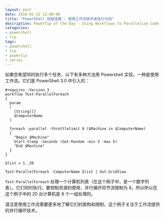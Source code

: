 ```yaml
---
layout: post
date: 2016-02-22 12:00:00
title: "PowerShell 技能连载 - 使用工作流来并发执行代码"
description: PowerTip of the Day - Using Workflows to Parallelize Code
categories:
- powershell
- tip
tags:
- powershell
- tip
- powertip
- series
---
```

如果您希望同时执行多个任务，以下有多种方法用 Powershell 实现。一种是使用工作流。它们是 PowerShell 3.0 中引入的：

    #requires -Version 3
    workflow Test-ParallelForeach
    {
      param
      (
        [String[]]
        $ComputerName
      )
    
      foreach -parallel -throttlelimit 8 ($Machine in $ComputerName)
      {
        "Begin $Machine"
        Start-Sleep -Seconds (Get-Random -min 3 -max 5)
        "End $Machine"
      }
    }
    
    $list = 1..20
    
    Test-ParallelForeach -ComputerName $list | Out-GridView

`Test-ParallelForeach` 处理一个计算机列表（在这个例子中，是一个数字列表）。它们同时执行。要控制资源的使用，并行循环将节流限制为 8，所以所以在这个例子中的 20 台计算机是 8 个一组处理的。

请注意使用工作流需要更多地了解它们的架构和限制。这个例子关注于工作流提供的并行循环技术。

<!--本文国际来源：[Using Workflows to Parallelize Code](http://community.idera.com/powershell/powertips/b/tips/posts/using-workflows-to-parallelize-code)-->
